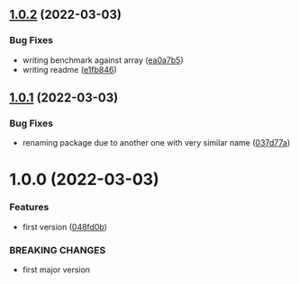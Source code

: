 ## [1.0.2](https://github.com/codibre/fast-fixed-queue/compare/v1.0.1...v1.0.2) (2022-03-03)


### Bug Fixes

* writing benchmark against array ([ea0a7b5](https://github.com/codibre/fast-fixed-queue/commit/ea0a7b50ebc3f660f7ceeb18c92fe2465c8821a7))
* writing readme ([e1fb846](https://github.com/codibre/fast-fixed-queue/commit/e1fb846f2d890ab58284675109bd070b46975cf0))

## [1.0.1](https://github.com/codibre/fast-fixed-queue/compare/v1.0.0...v1.0.1) (2022-03-03)


### Bug Fixes

* renaming package due to another one with very similar name ([037d77a](https://github.com/codibre/fast-fixed-queue/commit/037d77ada17385571d490e390a3367d616a70f5d))

# 1.0.0 (2022-03-03)


### Features

* first version ([048fd0b](https://github.com/codibre/fast-fixed-queue/commit/048fd0b51023bd0318b6b84c4c29b91fb1773042))


### BREAKING CHANGES

* first major version
